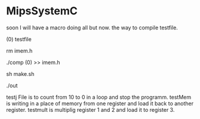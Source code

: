 # MipsSystemC
soon I will have a macro doing all but now.
the way to compile testfile.

(0) testfile


rm imem.h

./comp (0) >> imem.h

sh make.sh

./out


testj File is to count from 10 to 0 in a loop and stop the programm.
testMem is writing in a place of memory from one register and load it back to another register.
testmult is multiplig register 1 and 2 and load it to register 3.
